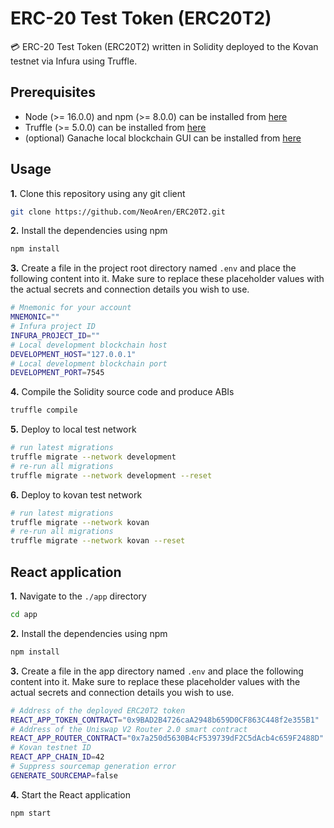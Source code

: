 # ERC-20 Test Token (ERC20T2)

💳 ERC-20 Test Token (ERC20T2) written in Solidity deployed to the Kovan testnet via Infura using Truffle.

## Prerequisites

- Node (>= 16.0.0) and npm (>= 8.0.0) can be installed from [here](https://nodejs.org/en/)
- Truffle (>= 5.0.0) can be installed from [here](https://trufflesuite.com/)
- (optional) Ganache local blockchain GUI can be installed from [here](https://trufflesuite.com/ganache/)

## Usage

**1.** Clone this repository using any git client
```bash
git clone https://github.com/NeoAren/ERC20T2.git
```

**2.** Install the dependencies using npm
```bash
npm install
```

**3.** Create a file in the project root directory named `.env` and place the following content into it. Make sure to replace these placeholder values with the actual secrets and connection details you wish to use.
```bash
# Mnemonic for your account
MNEMONIC=""
# Infura project ID
INFURA_PROJECT_ID=""
# Local development blockchain host
DEVELOPMENT_HOST="127.0.0.1"
# Local development blockchain port
DEVELOPMENT_PORT=7545
```

**4.** Compile the Solidity source code and produce ABIs
```bash
truffle compile
```

**5.** Deploy to local test network
```bash
# run latest migrations
truffle migrate --network development
# re-run all migrations
truffle migrate --network development --reset
```

**6.** Deploy to kovan test network
```bash
# run latest migrations
truffle migrate --network kovan
# re-run all migrations
truffle migrate --network kovan --reset
```

## React application

**1.** Navigate to the `./app` directory
```bash
cd app
```

**2.** Install the dependencies using npm
```bash
npm install
```

**3.** Create a file in the app directory named `.env` and place the following content into it. Make sure to replace these placeholder values with the actual secrets and connection details you wish to use.
```bash
# Address of the deployed ERC20T2 token
REACT_APP_TOKEN_CONTRACT="0x9BAD2B4726caA2948b659D0CF863C448f2e355B1"
# Address of the Uniswap V2 Router 2.0 smart contract
REACT_APP_ROUTER_CONTRACT="0x7a250d5630B4cF539739dF2C5dAcb4c659F2488D"
# Kovan testnet ID
REACT_APP_CHAIN_ID=42
# Suppress sourcemap generation error
GENERATE_SOURCEMAP=false
```

**4.** Start the React application
```bash
npm start
```
